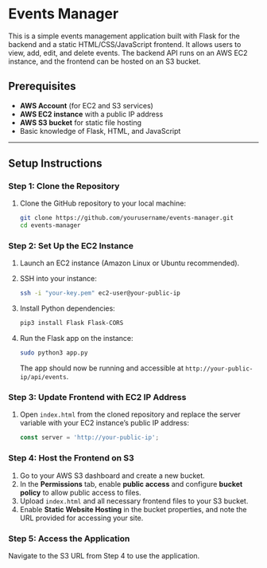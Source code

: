 
# Events Manager

This is a simple events management application built with Flask for the backend and a static HTML/CSS/JavaScript frontend. 
It allows users to view, add, edit, and delete events. The backend API runs on an AWS EC2 instance, 
and the frontend can be hosted on an S3 bucket.

## Prerequisites

- **AWS Account** (for EC2 and S3 services)
- **AWS EC2 instance** with a public IP address
- **AWS S3 bucket** for static file hosting
- Basic knowledge of Flask, HTML, and JavaScript

---

## Setup Instructions

### Step 1: Clone the Repository

1. Clone the GitHub repository to your local machine:
   ```bash
   git clone https://github.com/yourusername/events-manager.git
   cd events-manager
   ```

### Step 2: Set Up the EC2 Instance

1. Launch an EC2 instance (Amazon Linux or Ubuntu recommended).
2. SSH into your instance:
   ```bash
   ssh -i "your-key.pem" ec2-user@your-public-ip
   ```

3. Install Python dependencies:
   ```bash
   pip3 install Flask Flask-CORS
   ```

4. Run the Flask app on the instance:
   ```bash
   sudo python3 app.py
   ```
   
   The app should now be running and accessible at `http://your-public-ip/api/events`.

### Step 3: Update Frontend with EC2 IP Address

1. Open `index.html` from the cloned repository and replace the server variable with your EC2 instance’s public IP address:
   ```javascript
   const server = 'http://your-public-ip';
   ```

### Step 4: Host the Frontend on S3

1. Go to your AWS S3 dashboard and create a new bucket.
2. In the **Permissions** tab, enable **public access** and configure **bucket policy** to allow public access to files.
3. Upload `index.html` and all necessary frontend files to your S3 bucket.
4. Enable **Static Website Hosting** in the bucket properties, and note the URL provided for accessing your site.

### Step 5: Access the Application

Navigate to the S3 URL from Step 4 to use the application.
